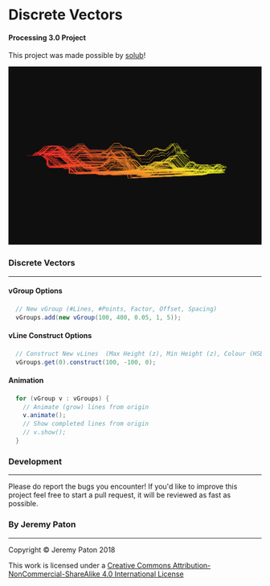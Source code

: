 # Discrete Vectors
#### Processing 3.0 Project
This project was made possible by [solub](https://discourse.processing.org/t/discrete-vectors/3942/13)!

![Discrete_Vectors](/images/001.jpg "Example Image of Discrete Vectors")

### Discrete Vectors
----
#### vGroup Options
```java
  // New vGroup (#Lines, #Points, Factor, Offset, Spacing)
  vGroups.add(new vGroup(100, 400, 0.05, 1, 5));
```
#### vLine Construct Options
```java
  // Construct New vLines  (Max Height (z), Min Height (z), Colour (HSB (H - Value)))
  vGroups.get(0).construct(100, -100, 0);
```
#### Animation
```java
  for (vGroup v : vGroups) {
    // Animate (grow) lines from origin
    v.animate();
    // Show completed lines from origin
    // v.show();
  }
```
### Development
----
Please do report the bugs you encounter!
If you'd like to improve this project feel free to start a pull request, it will be reviewed as fast as possible.

### By Jeremy Paton
----
Copyright © Jeremy Paton 2018

This work is licensed under a [Creative Commons Attribution-NonCommercial-ShareAlike 4.0 International License](https://creativecommons.org/licenses/by-nc-sa/4.0/)
